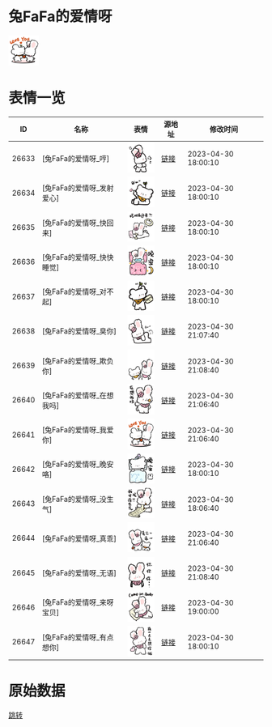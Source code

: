 # 兔FaFa的爱情呀

<img src="./cover.png" height="60" alt="cover" />

# 表情一览

|ID|名称|表情|源地址|修改时间|
|----|----|----|----|----|
|26633|[兔FaFa的爱情呀_哼]|<img src="./pic/026633_%5B兔FaFa的爱情呀_哼%5D.png" height="60" alt="哼"/>|[链接](https://i0.hdslb.com/bfs/garb/64f9c26b2ae550fe61cec608bca936bc1210bdf0.png)|2023-04-30 18:00:10|
|26634|[兔FaFa的爱情呀_发射爱心]|<img src="./pic/026634_%5B兔FaFa的爱情呀_发射爱心%5D.png" height="60" alt="发射爱心"/>|[链接](https://i0.hdslb.com/bfs/garb/a3cddf3cac98591a8ac624224932077cef216926.png)|2023-04-30 18:00:10|
|26635|[兔FaFa的爱情呀_快回来]|<img src="./pic/026635_%5B兔FaFa的爱情呀_快回来%5D.png" height="60" alt="快回来"/>|[链接](https://i0.hdslb.com/bfs/garb/100d53a57bdae29b65b24b896c9ab86e041eaebf.png)|2023-04-30 18:00:10|
|26636|[兔FaFa的爱情呀_快快睡觉]|<img src="./pic/026636_%5B兔FaFa的爱情呀_快快睡觉%5D.png" height="60" alt="快快睡觉"/>|[链接](https://i0.hdslb.com/bfs/garb/9fffab1ba64cdcc8f1fcefa9c4811aeade77d90d.png)|2023-04-30 18:00:10|
|26637|[兔FaFa的爱情呀_对不起]|<img src="./pic/026637_%5B兔FaFa的爱情呀_对不起%5D.png" height="60" alt="对不起"/>|[链接](https://i0.hdslb.com/bfs/garb/22def1aa92c6236636de313f1d5b4e603a0a70bc.png)|2023-04-30 18:00:10|
|26638|[兔FaFa的爱情呀_臭你]|<img src="./pic/026638_%5B兔FaFa的爱情呀_臭你%5D.png" height="60" alt="臭你"/>|[链接](https://i0.hdslb.com/bfs/garb/baecf20f2a86e18cf64e091d12f7109eb2d7d715.png)|2023-04-30 21:07:40|
|26639|[兔FaFa的爱情呀_欺负你]|<img src="./pic/026639_%5B兔FaFa的爱情呀_欺负你%5D.png" height="60" alt="欺负你"/>|[链接](https://i0.hdslb.com/bfs/garb/952380e7d102b88b95ed4657c48d50fd851e20ca.png)|2023-04-30 21:08:40|
|26640|[兔FaFa的爱情呀_在想我吗]|<img src="./pic/026640_%5B兔FaFa的爱情呀_在想我吗%5D.png" height="60" alt="在想我吗"/>|[链接](https://i0.hdslb.com/bfs/garb/8209bf667e7a84e2e4a0023a2c767ed8476f346c.png)|2023-04-30 21:06:40|
|26641|[兔FaFa的爱情呀_我爱你]|<img src="./pic/026641_%5B兔FaFa的爱情呀_我爱你%5D.png" height="60" alt="我爱你"/>|[链接](https://i0.hdslb.com/bfs/garb/5e7093133de6f439dd983489cccc5a0199c9cab7.png)|2023-04-30 21:06:40|
|26642|[兔FaFa的爱情呀_晚安咯]|<img src="./pic/026642_%5B兔FaFa的爱情呀_晚安咯%5D.png" height="60" alt="晚安咯"/>|[链接](https://i0.hdslb.com/bfs/garb/73e0a287b1cd598fa65f840b42ff2ef48d156c9d.png)|2023-04-30 18:00:10|
|26643|[兔FaFa的爱情呀_没生气]|<img src="./pic/026643_%5B兔FaFa的爱情呀_没生气%5D.png" height="60" alt="没生气"/>|[链接](https://i0.hdslb.com/bfs/garb/a9fcdaae766f7d318e0ef3b63d8ac043a8427772.png)|2023-04-30 18:06:40|
|26644|[兔FaFa的爱情呀_真乖]|<img src="./pic/026644_%5B兔FaFa的爱情呀_真乖%5D.png" height="60" alt="真乖"/>|[链接](https://i0.hdslb.com/bfs/garb/1934b4c13ba19b0360833f6e30c20a4f9ff6205c.png)|2023-04-30 21:06:40|
|26645|[兔FaFa的爱情呀_无语]|<img src="./pic/026645_%5B兔FaFa的爱情呀_无语%5D.png" height="60" alt="无语"/>|[链接](https://i0.hdslb.com/bfs/garb/10d854ae43c85e5b0f387b15701cd4197f529e45.png)|2023-04-30 21:08:40|
|26646|[兔FaFa的爱情呀_来呀宝贝]|<img src="./pic/026646_%5B兔FaFa的爱情呀_来呀宝贝%5D.png" height="60" alt="来呀宝贝"/>|[链接](https://i0.hdslb.com/bfs/garb/05677837bf8a997d62bbe2e515ca1330c088c479.png)|2023-04-30 19:00:00|
|26647|[兔FaFa的爱情呀_有点想你]|<img src="./pic/026647_%5B兔FaFa的爱情呀_有点想你%5D.png" height="60" alt="有点想你"/>|[链接](https://i0.hdslb.com/bfs/garb/0a401b8d530b6b78d048f9244f97d4c52f9e32ae.png)|2023-04-30 18:00:10|

# 原始数据

[跳转](./raw.json)

